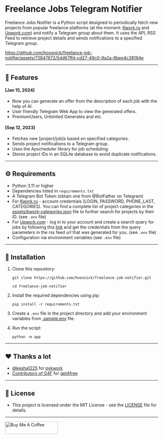 # Freelance Jobs Telegram Notifier

Freelance Jobs Notifier is a Python script designed to periodically fetch new projects from popular freelance platforms (at the moment: [Kwork.ru](https://kwork.ru) and [Upwork.com](https://upwork.com)) and notify a Telegram group about them. It uses the API, RSS Feed to retrieve project details and sends notifications to a specified Telegram group.

https://github.com/hoosnick/freelance-job-notifier/assets/73847672/5dd67ffd-cd27-49c0-8a2a-8bee4c38184e

---

## 🍰 Features

#### [Jan 15, 2024]

- Now you can generate an offer from the description of each job with the help of AI.
- User friendly Telegram Web App to view the generated offers.
- PremiumUsers, Unlimited Generates and etc.

#### [Sep 12, 2023]

- Fetches new [project/job]s based on specified categories.
- Sends project notifications to a Telegram group.
- Uses the Apscheduler library for job scheduling.
- Stores project IDs in an SQLite database to avoid duplicate notifications.

---

## ⚙️ Requirements

- Python 3.11 or higher
- Dependencies listed in `requirements.txt`
- A Telegram Bot Token (obtain one from @BotFather on Telegram)
- For [Kwork.ru](https://kwork.ru) - account credentials (LOGIN, PASSWORD, PHONE_LAST, CATEGORIES). You can find a complete list of project categories in the [assets/kwork-categories.json](assets/kwork-categories.json) file to further search for projects by their ID. (see `.env` file)
- For [Upwork.com](https://upwork.com) - log in to your account and create a search query for jobs by following this [link](https://www.upwork.com/nx/jobs/search) and get the credentials from the query parameters in the rss feed url that was generated for you. (see `.env` file)
- Configuration via environment variables (see `.env` file)

---

## 💽 Installation

1. Clone this repository:

   ```shell
   git clone https://github.com/hoosnick/freelance-job-notifier.git
   ```

   ```shell
   cd freelance-job-notifier
   ```

2. Install the required dependencies using pip:

   ```shell
   pip install -r requirements.txt
   ```

3. Create a `.env` file in the project directory and add your environment variables from [.sample.env](.sample.env) file.

4. Run the script:
   ```shell
   python -m app
   ```

---

## ❤️ Thanks a lot

- [@kesha1225](https://github.com/kesha1225) for [pykwork](https://github.com/kesha1225/pykwork)
- [Contributors of G4F](https://github.com/xtekky/gpt4free/graphs/contributors) for [gpt4free](https://github.com/xtekky/gpt4free)

---

## 📃 License

- This project is licensed under the MIT License - see the [LICENSE](LICENSE) file for details.

---

<a href="https://www.buymeacoffee.com/hoosnick" target="_blank"><img alt="Buy Me A Coffee" height="41" width="174" src="https://github.com/hoosnick/freelance-job-notifier/assets/73847672/79a76ef6-a9f8-4c26-bd7d-72bc8048eb25"></a>
